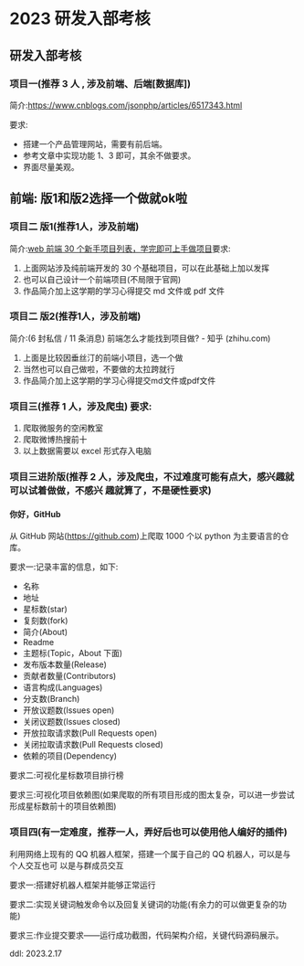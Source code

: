 # 2023 研发入部考核

## 研发入部考核

### 项目一(推荐 3 人 , 涉及前端、后端[数据库])

简介:https://www.cnblogs.com/jsonphp/articles/6517343.html

要求:

- 搭建一个产品管理网站，需要有前后端。
- 参考文章中实现功能 1、3 即可，其余不做要求。
- 界面尽量美观。

## 前端: 版1和版2选择一个做就ok啦

### 项目二 版1(推荐1人，涉及前端)

简介:[web 前端 30 个新手项目列表，学完即可上手做项目](https://zhuanlan.zhihu.com/p/100250058)要求:

1. 上面网站涉及纯前端开发的 30 个基础项目，可以在此基础上加以发挥
2. 也可以自己设计一个前端项目(不局限于官网)
3. 作品简介加上这学期的学习心得提交 md 文件或 pdf 文件

### 项目二 版2(推荐1人，涉及前端)

简介:(6 封私信 / 11 条消息) 前端怎么才能找到项目做? - 知乎 (zhihu.com)

1. 上面是比较因垂丝汀的前端小项目，选一个做
2. 当然也可以自己做啦，不要做的太拉跨就行
3. 作品简介加上这学期的学习心得提交md文件或pdf文件

### 项目三(推荐 1 人，涉及爬虫) 要求:

1. 爬取微服务的空闲教室
2. 爬取微博热搜前十
3. 以上数据需要以 excel 形式存入电脑

### 项目三进阶版(推荐 2 人，涉及爬虫，不过难度可能有点大，感兴趣就可以试着做做，不感兴 趣就算了，不是硬性要求)

#### 你好，GitHub

从 GitHub 网站(https://github.com)上爬取 1000 个以 python 为主要语言的仓库。

要求一:记录丰富的信息，如下:

- 名称
- 地址
- 星标数(star)
- 复刻数(fork)
- 简介(About)
- Readme
- 主题标(Topic，About 下面)
- 发布版本数量(Release)
- 贡献者数量(Contributors)
- 语言构成(Languages)
- 分支数(Branch)
- 开放议题数(Issues open)
- 关闭议题数(Issues closed)
- 开放拉取请求数(Pull Requests open)
- 关闭拉取请求数(Pull Requests closed)
- 依赖的项目(Dependency)

要求二:可视化星标数项目排行榜

要求三:可视化项目依赖图(如果爬取的所有项目形成的图太复杂，可以进一步尝试形成星标数前十的项目依赖图)

### 项目四(有一定难度，推荐一人，弄好后也可以使用他人编好的插件)

利用网络上现有的 QQ 机器人框架，搭建一个属于自己的 QQ 机器人，可以是与个人交互也可 以是与群成员交互

要求一:搭建好机器人框架并能够正常运行

要求二:实现关键词触发命令以及回复关键词的功能(有余力的可以做更复杂的功能)

要求三:作业提交要求——运行成功截图，代码架构介绍，关键代码源码展示。

ddl: 2023.2.17
